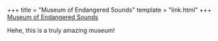 +++
title = "Museum of Endangered Sounds"
template = "link.html"
+++
[Museum of Endangered Sounds](http://savethesounds.info/)

Hehe, this is a truly amazing museum!
